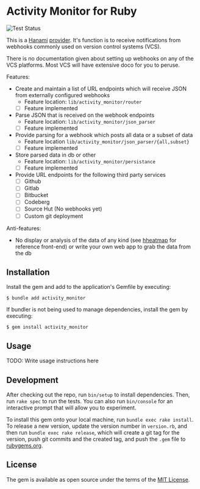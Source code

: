 # Activity Monitor for Ruby
![Test Status](https://github.com/lgflorentino/activity_monitor_rb/actions/workflows/tests.yml/badge.svg)

This is a [Hanami](https://hanamirb.org) [provider](https://guides.hanamirb.org/v2.2/app/providers/). It's function is to receive notifications from webhooks commonly used on version control systems (VCS).

There is no documentation given about setting up webhooks on any of the VCS platforms. Most VCS will have extensive doco for you to peruse.

Features:

* Create and maintain a list of URL endpoints which will receive JSON from externally configured webhooks
    * Feature location: `lib/activity_monitor/router`
    - [ ] Feature implemented
* Parse JSON that is received on the webhook endpoints
    * Feature location: `lib/activity_monitor/json_parser`
    - [ ] Feature implemented
* Provide parsing for a webhook which posts all data or a subset of data
    * Feature location `lib/activity_monitor/json_parser/{all,subset}`
    - [ ] Feature implemented
* Store parsed data in db or other
    * Feature location: `lib/activity_monitor/persistance`
    - [ ] Feature implemented
* Provide URL endpoints for the following third party services
    - [ ] Github
    - [ ] Gitlab
    - [ ] Bitbucket
    - [ ] Codeberg
    - [ ] Source Hut (No webhooks yet)
    - [ ] Custom git deployment

Anti-features:
* No display or analysis of the data of any kind (see [hheatmap](https://github.com/lgflorentino/hheatmap) for reference front-end) or write your own web app to grab the data from the db

## Installation

Install the gem and add to the application's Gemfile by executing:

    $ bundle add activity_monitor

If bundler is not being used to manage dependencies, install the gem by executing:

    $ gem install activity_monitor

## Usage

TODO: Write usage instructions here

## Development

After checking out the repo, run `bin/setup` to install dependencies. Then, run `rake spec` to run the tests. You can also run `bin/console` for an interactive prompt that will allow you to experiment.

To install this gem onto your local machine, run `bundle exec rake install`. To release a new version, update the version number in `version.rb`, and then run `bundle exec rake release`, which will create a git tag for the version, push git commits and the created tag, and push the `.gem` file to [rubygems.org](https://rubygems.org).

## License

The gem is available as open source under the terms of the [MIT License](https://opensource.org/licenses/MIT).
